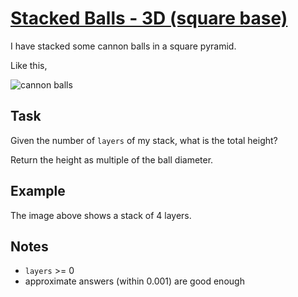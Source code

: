 # [Stacked Balls - 3D (square base)](https://www.codewars.com/kata/stacked-balls-3d-square-base "https://www.codewars.com/kata/5bb493932ce53339dc0000c2")

I have stacked some cannon balls in a square pyramid.

Like this,

![cannon balls](https://i.imgur.com/6d5Kpva.png)

## Task

Given the number of `layers` of my stack, what is the total height?

Return the height as multiple of the ball diameter.

## Example

The image above shows a stack of 4 layers.

## Notes

* `layers` >= 0
* approximate answers (within 0.001) are good enough